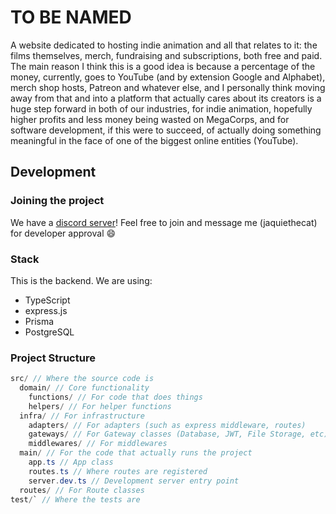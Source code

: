 # TO BE NAMED

A website dedicated to hosting indie animation and all that relates to it: the films themselves, merch, fundraising and subscriptions, both free and paid.
The main reason I think this is a good idea is because a percentage of the money, currently, goes to YouTube (and by extension Google and Alphabet), merch shop hosts, Patreon and whatever else, and I personally think moving away from that and into a platform that actually cares about its creators is a huge step forward in both of our industries, for indie animation, hopefully higher profits and less money being wasted on MegaCorps, and for software development, if this were to succeed, of actually doing something meaningful in the face of one of the biggest online entities (YouTube).

## Development

### Joining the project

We have a [discord server](https://discord.gg/CF8vQdShPx)! Feel free to join and message me (jaquiethecat) for developer approval 😄

### Stack

This is the backend. We are using:

- TypeScript
- express.js
- Prisma
- PostgreSQL

### Project Structure

```as
src/ // Where the source code is
  domain/ // Core functionality
    functions/ // For code that does things
    helpers/ // For helper functions
  infra/ // For infrastructure
    adapters/ // For adapters (such as express middleware, routes)
    gateways/ // For Gateway classes (Database, JWT, File Storage, etc)
    middlewares/ // For middlewares
  main/ // For the code that actually runs the project
    app.ts // App class
    routes.ts // Where routes are registered
    server.dev.ts // Development server entry point
  routes/ // For Route classes
test/` // Where the tests are
```
